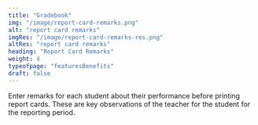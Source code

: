 ```yaml
---
title: "Gradebook"
img: "/image/report-card-remarks.png"
alt: "report card remarks"
imgRes: "/image/report-card-remarks-res.png"
altRes: "report card remarks"
heading: "Report Card Remarks"
weight: 4
typeofpage: "featuresBenefits"
draft: false
---
```

 
Enter remarks for each student about their performance before printing report cards. These are key observations of the teacher for the student for the reporting period.
 
          